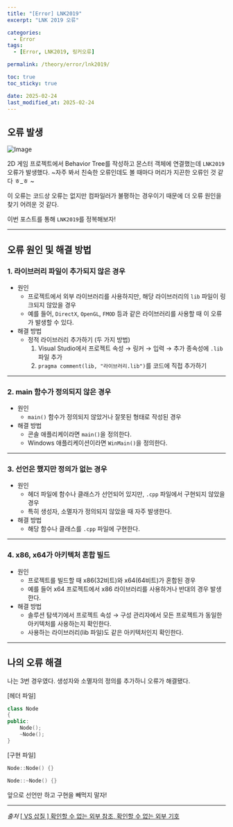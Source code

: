 ```yaml
---
title: "[Error] LNK2019"
excerpt: "LNK 2019 오류"

categories:
  - Error
tags:
  - [Error, LNK2019, 링커오류]

permalink: /theory/error/lnk2019/

toc: true
toc_sticky: true

date: 2025-02-24
last_modified_at: 2025-02-24
---
```


## 오류 발생

![Image](https://github.com/user-attachments/assets/3c9f26d7-92db-44a2-b688-05d5ef614359)

2D 게임 프로젝트에서 Behavior Tree를 작성하고 몬스터 객체에 연결했는데 `LNK2019` 오류가 발생했다. ~자주 봐서 친숙한 오류인데도 볼 때마다 머리가 지끈한 오류인 것 같다 ㅎ_ㅎ ~

이 오류는 코드상 오류는 없지만 컴파일러가 불평하는 경우이기 때문에 더 오류 원인을 찾기 어려운 것 같다.

이번 포스트를 통해 `LNK2019`를 정복해보자!

---

## 오류 원인 및 해결 방법

### 1. 라이브러리 파일이 추가되지 않은 경우

- 원인
    - 프로젝트에서 외부 라이브러리를 사용하지만, 해당 라이브러리의 `lib` 파일이 링크되지 않았을 경우
    - 예를 들어, `DirectX`, `OpenGL`, `FMOD` 등과 같은 라이브러리를 사용할 때 이 오류가 발생할 수 있다.
- 해결 방법
    - 정적 라이브러리 추가하기 (두 가지 방법)
        1. Visual Studio에서 프로젝트 속성 → 링커 → 입력 → 추가 종속성에 `.lib` 파일 추가
        2. `pragma comment(lib, "라이브러리.lib")`를 코드에 직접 추가하기

---

### 2. main 함수가 정의되지 않은 경우

- 원인 
    - `main()` 함수가 정의되지 않았거나 잘못된 형태로 작성된 경우
- 해결 방법
    - 콘솔 애플리케이라면 `main()`을 정의한다.
    - Windows 애플리케이션이라면 `WinMain()`을 정의한다.

---

### 3. 선언은 했지만 정의가 없는 경우

- 원인
    - 헤더 파일에 함수나 클래스가 선언되어 있지만, `.cpp` 파일에서 구현되지 않았을 경우
    - 특히 생성자, 소멸자가 정의되지 않았을 때 자주 발생한다.
- 해결 방법
    - 해당 함수나 클래스를 `.cpp` 파일에 구현한다.

---

### 4. x86, x64가 아키텍처 혼합 빌드

- 원인
    - 프로젝트를 빌드할 때 x86(32비트)와 x64(64비트)가 혼합된 경우
    - 예를 들어 x64 프로젝트에서 x86 라이브러리를 사용하거나 반대의 경우 발생한다.
- 해결 방법
    - 솔루션 탐색기에서 프로젝트 속성 → 구성 관리자에서 모든 프로젝트가 동일한 아키텍처를 사용하는지 확인한다.
    - 사용하는 라이브러리(lib 파일)도 같은 아키텍처인지 확인한다.

---

## 나의 오류 해결

나는 3번 경우였다. 생성자와 소멸자의 정의를 추가하니 오류가 해결됐다.

[헤더 파일]
```cpp
class Node
{
public:
    Node();
    ~Node();
}
```

[구현 파일]
```cpp
Node::Node() {}

Node::~Node() {}
```

앞으로 선언만 하고 구현을 빼먹지 말자!

--- 

*출처*
[[ VS 삽질 ] 확인할 수 없는 외부 참조, 확인할 수 없는 외부 기호](https://davi06000.tistory.com/5)